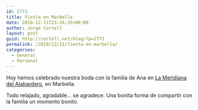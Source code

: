 ```yaml
---
id: 2773
title: Fiesta en Marbella
date: 2010-12-11T23:26:35+00:00
author: Jorge Cortell
layout: post
guid: http://cortell.net/blog/?p=2773
permalink: /2010/12/11/fiesta-en-marbella/
categories:
  - General
  - Personal
---
```

Hoy hemos celebrado nuestra boda con la familia de Ana en <a title="http://grupolezama.es/portal/la-meridiana-del-alabardero/home" href="http://grupolezama.es/portal/la-meridiana-del-alabardero/home" target="_blank">La Meridiana del Alabardero</a>, en Marbella.

Todo relajado, agradable... se agradece. Una bonita forma de compartir con la familia un momento bonito.